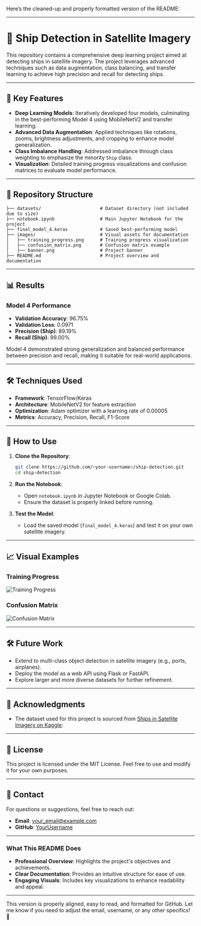 Here’s the cleaned-up and properly formatted version of the README:

---

# 🚢 Ship Detection in Satellite Imagery

This repository contains a comprehensive deep learning project aimed at detecting ships in satellite imagery. The project leverages advanced techniques such as data augmentation, class balancing, and transfer learning to achieve high precision and recall for detecting ships.

---

## 🌟 Key Features
- **Deep Learning Models**: Iteratively developed four models, culminating in the best-performing Model 4 using MobileNetV2 and transfer learning.
- **Advanced Data Augmentation**: Applied techniques like rotations, zooms, brightness adjustments, and cropping to enhance model generalization.
- **Class Imbalance Handling**: Addressed imbalance through class weighting to emphasize the minority `Ship` class.
- **Visualization**: Detailed training progress visualizations and confusion matrices to evaluate model performance.

---

## 📂 Repository Structure
```
├── datasets/                      # Dataset directory (not included due to size)
├── notebook.ipynb                 # Main Jupyter Notebook for the project
├── final_model_4.keras            # Saved best-performing model
├── images/                        # Visual assets for documentation
│   ├── training_progress.png      # Training progress visualization
│   ├── confusion_matrix.png       # Confusion matrix example
│   ├── banner.png                 # Project banner
├── README.md                      # Project overview and documentation
```

---

## 📊 Results
### **Model 4 Performance**
- **Validation Accuracy**: 96.75%
- **Validation Loss**: 0.0971
- **Precision (Ship)**: 89.19%
- **Recall (Ship)**: 99.00%

Model 4 demonstrated strong generalization and balanced performance between precision and recall, making it suitable for real-world applications.

---

## 🛠️ Techniques Used
- **Framework**: TensorFlow/Keras
- **Architecture**: MobileNetV2 for feature extraction
- **Optimization**: Adam optimizer with a learning rate of 0.00005
- **Metrics**: Accuracy, Precision, Recall, F1-Score

---

## 🚀 How to Use
1. **Clone the Repository**:
   ```bash
   git clone https://github.com/<your-username>/ship-detection.git
   cd ship-detection
   ```

2. **Run the Notebook**:
   - Open `notebook.ipynb` in Jupyter Notebook or Google Colab.
   - Ensure the dataset is properly linked before running.

3. **Test the Model**:
   - Load the saved model (`final_model_4.keras`) and test it on your own satellite imagery.

---

## 📈 Visual Examples
### Training Progress
![Training Progress](images/training_progress.png)

### Confusion Matrix
![Confusion Matrix](images/confusion_matrix.png)

---

## 🛠️ Future Work
- Extend to multi-class object detection in satellite imagery (e.g., ports, airplanes).
- Deploy the model as a web API using Flask or FastAPI.
- Explore larger and more diverse datasets for further refinement.

---

## 🙌 Acknowledgments
- The dataset used for this project is sourced from [Ships in Satellite Imagery on Kaggle](https://www.kaggle.com/datasets/rhammell/ships-in-satellite-imagery).

---

## 📝 License
This project is licensed under the MIT License. Feel free to use and modify it for your own purposes.

---

## 📧 Contact
For questions or suggestions, feel free to reach out:
- **Email**: your_email@example.com
- **GitHub**: [YourUsername](https://github.com/your-username)

---

### **What This README Does**
- **Professional Overview**: Highlights the project's objectives and achievements.
- **Clear Documentation**: Provides an intuitive structure for ease of use.
- **Engaging Visuals**: Includes key visualizations to enhance readability and appeal.

---

This version is properly aligned, easy to read, and formatted for GitHub. Let me know if you need to adjust the email, username, or any other specifics! 🚀




